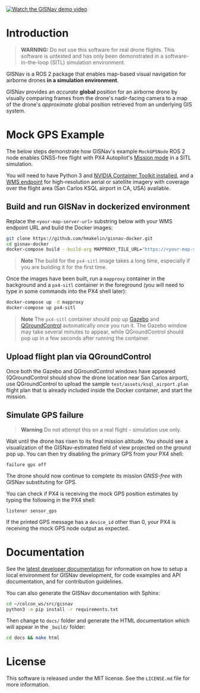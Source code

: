 [![Watch the GISNav demo video](https://img.youtube.com/vi/JAK2DPZC33w/0.jpg)](https://youtu.be/JAK2DPZC33w)

# Introduction

> **WARNING:** Do not use this software for real drone flights. This software is untested and has only been demonstrated
> in a software-in-the-loop (SITL) simulation environment.

GISNav is a ROS 2 package that enables map-based visual navigation for airborne drones **in a simulation environment**.

GISNav provides an *accurate* **global** position for an airborne drone by visually comparing frames from the drone's 
nadir-facing camera to a map of the drone's *approximate* global position retrieved from an underlying 
GIS system.

# Mock GPS Example

The below steps demonstrate how GISNav's example `MockGPSNode` ROS 2 node enables GNSS-free flight with PX4 Autopilot's 
[Mission mode][1] in a SITL simulation.

You will need to have Python 3 and [NVIDIA Container Toolkit installed][2], and a [WMS endpoint][3] for high-resolution 
aerial or satellite imagery with coverage over the flight area (San Carlos KSQL airport in CA, USA) available.

[1]: https://docs.px4.io/v1.12/en/flight_modes/mission.html

[2]: https://docs.nvidia.com/datacenter/cloud-native/container-toolkit/install-guide.html

[3]: https://hmakelin.github.io/gisnav/pages/setup.html#wms-endpoint

## Build and run GISNav in dockerized environment

Replace the `<your-map-server-url>` substring below with your WMS endpoint URL and build the Docker images:

```bash
git clone https://github.com/hmakelin/gisnav-docker.git
cd gisnav-docker
docker-compose build --build-arg MAPPROXY_TILE_URL="https://<your-map-server-url>/tiles/%(z)s/%(y)s/%(x)s"
```

> **Note** The build for the `px4-sitl` image takes a long time, especially if you are building it for the first time.

Once the images have been built, run a `mapproxy` container in the background and a `px4-sitl` container in the 
foreground (you will need to type in some commands into the PX4 shell later):

```bash
docker-compose up -d mapproxy
docker-compose up px4-sitl
```

> **Note**
> The `px4-sitl` container should pop up [Gazebo][4] and [QGroundControl][5] automatically once you run it. The Gazebo 
> window may take several minutes to appear, while QGroundControl should pop up in a few seconds after running the 
> container.

[4]: https://gazebosim.org/home

[5]: https://qgroundcontrol.com/

## Upload flight plan via QGroundControl

Once both the Gazebo and QGroundControl windows have appeared (QGroundControl should show the drone location near San 
Carlos airport), use QGroundControl to upload the sample `test/assets/ksql_airport.plan` flight plan that is already 
included inside the Docker container, and start the mission.

## Simulate GPS failure

> **Warning** Do not attempt this on a real flight - simulation use only.

Wait until the drone has risen to its final mission altitude. You should see a visualization of the GISNav-estimated 
field of view projected on the ground pop up. You can then try disabling the primary GPS from your PX4 shell:

```
failure gps off
```

The drone should now continue to complete its mission *GNSS-free* with GISNav substituting for GPS.

You can check if PX4 is receiving the mock GPS position estimates by typing the following in the PX4 shell:

```
listener sensor_gps
```

If the printed GPS message has a `device_id` other than 0, your PX4 is receiving the mock GPS node output as expected.

# Documentation

See the [latest developer documentation][8] for information on how to setup a local environment for GISNav development, 
for code examples and API documentation, and for contribution guidelines.

You can also generate the GISNav documentation with Sphinx:

```bash
cd ~/colcon_ws/src/gisnav
python3 -m pip install -r requirements.txt
```

Then change to `docs/` folder and generate the HTML documentation which will appear in the `_build/` folder:

```bash
cd docs && make html
```

[8]: https://hmakelin.github.io/gisnav

# License

This software is released under the MIT license. See the `LICENSE.md` file for more information.
